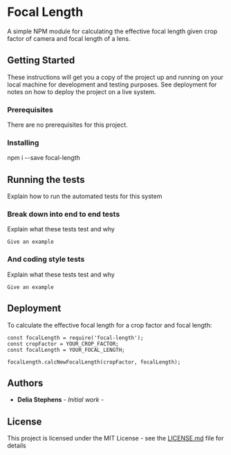 # Focal Length

A simple NPM module for calculating the effective focal length given crop factor of camera and focal length of a lens.

## Getting Started

These instructions will get you a copy of the project up and running on your local machine for development and testing purposes. See deployment for notes on how to deploy the project on a live system.

### Prerequisites

There are no prerequisites for this project.

### Installing
  npm i --save focal-length

## Running the tests

Explain how to run the automated tests for this system

### Break down into end to end tests

Explain what these tests test and why

```
Give an example
```

### And coding style tests

Explain what these tests test and why

```
Give an example
```

## Deployment

To calculate the effective focal length for a crop factor and focal length:

```
const focalLength = require('focal-length');
const cropFactor = YOUR_CROP_FACTOR;
const focalLength = YOUR_FOCAL_LENGTH;

focalLength.calcNewFocalLength(cropFactor, focalLength);
```

## Authors

* **Delia Stephens** - *Initial work* -

## License

This project is licensed under the MIT License - see the [LICENSE.md](LICENSE.md) file for details

